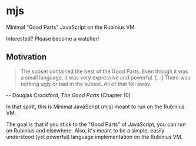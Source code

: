 mjs
===

Minimal "Good Parts" JavaScript on the Rubinius VM.

Interested?  Please become a watcher!

Motivation
----------

> The subset contained the best of the Good Parts. Even though it was a small language, it was very expressive and powerful. [...] There was nothing ugly or bad in the subset. All of that fell away.

-- Douglas Crockford, _The Good Parts_ (Chapter 10)

In that spirit, this is Minimal JavaScript (mjs) meant to run on the Rubinius VM.

The goal is that if you stick to the "Good Parts" of JavaScript, you can run on Rubinius and elsewhere.  Also, it's meant to be a simple, easily understood (yet powerful) language implementation on the Rubinius VM.
